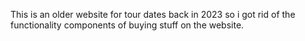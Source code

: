 This is an older website for tour dates back in 2023 so i got rid of the functionality components of buying stuff on the website.
